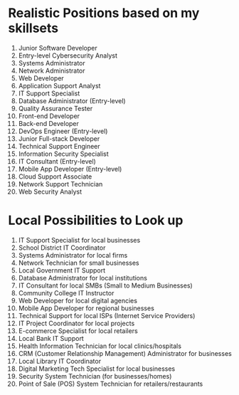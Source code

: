 # Realistic Positions based on my skillsets

1. Junior Software Developer
2. Entry-level Cybersecurity Analyst
3. Systems Administrator
4. Network Administrator
5. Web Developer
6. Application Support Analyst
7. IT Support Specialist
8. Database Administrator (Entry-level)
9. Quality Assurance Tester
10. Front-end Developer
11. Back-end Developer
12. DevOps Engineer (Entry-level)
13. Junior Full-stack Developer
14. Technical Support Engineer
15. Information Security Specialist
16. IT Consultant (Entry-level)
17. Mobile App Developer (Entry-level)
18. Cloud Support Associate
19. Network Support Technician
20. Web Security Analyst


# Local Possibilities to Look up

1. IT Support Specialist for local businesses
2. School District IT Coordinator
3. Systems Administrator for local firms
4. Network Technician for small businesses
5. Local Government IT Support
6. Database Administrator for local institutions
7. IT Consultant for local SMBs (Small to Medium Businesses)
8. Community College IT Instructor
9. Web Developer for local digital agencies
10. Mobile App Developer for regional businesses
11. Technical Support for local ISPs (Internet Service Providers)
12. IT Project Coordinator for local projects
13. E-commerce Specialist for local retailers
14. Local Bank IT Support
15. Health Information Technician for local clinics/hospitals
16. CRM (Customer Relationship Management) Administrator for businesses
17. Local Library IT Coordinator
18. Digital Marketing Tech Specialist for local businesses
19. Security System Technician (for businesses/homes)
20. Point of Sale (POS) System Technician for retailers/restaurants
